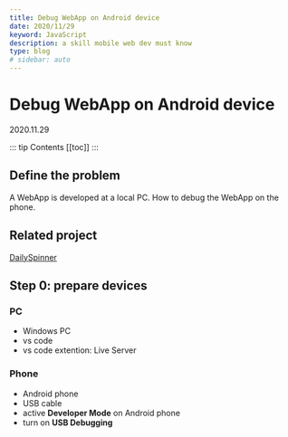 ```yaml
---
title: Debug WebApp on Android device
date: 2020/11/29
keyword: JavaScript
description: a skill mobile web dev must know
type: blog
# sidebar: auto
---
```


# Debug WebApp on Android device

2020.11.29

::: tip Contents
[[toc]]
:::

## Define the problem

A WebApp is developed at a local PC. How to debug the WebApp on the phone.

## Related project

[DailySpinner](/project/01.DailySpinner.md)

## Step 0: prepare devices

### PC

- Windows PC
- vs code
- vs code extention: Live Server

### Phone

- Android phone
- USB cable
- active **Developer Mode** on Android phone
- turn on **USB Debugging**
